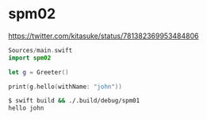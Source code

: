 # spm02
https://twitter.com/kitasuke/status/781382369953484806

```swift
Sources/main.swift                                                                                                                                             (git)-[master] 
import spm02

let g = Greeter()

print(g.hello(withName: "john"))
```

```bash
$ swift build && ./.build/debug/spm01
hello john
```
